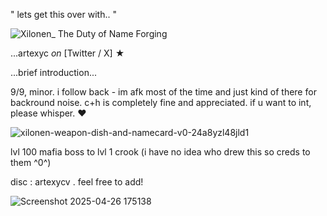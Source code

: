 " lets get this over with.. "                        



![Xilonen_ The Duty of Name Forging](https://github.com/user-attachments/assets/0756c14f-0e0b-4e53-8623-acd725c5c877)

...artexyc _on_ [Twitter / X] ★




...brief introduction...

9/9, minor. i follow back - im afk most of the time and just kind of there for backround noise. c+h is completely fine and appreciated. if u want to int, please whisper. ❤️

![xilonen-weapon-dish-and-namecard-v0-24a8yzl48jld1](https://github.com/user-attachments/assets/349241df-f769-4209-92b9-eddfc4598a31)


lvl 100 mafia boss to lvl 1 crook 
(i have no idea who drew this so creds to them ^0^)

disc : artexycv . feel free to add!

![Screenshot 2025-04-26 175138](https://github.com/user-attachments/assets/7acd2f72-720f-46e0-b8a4-38ccb2d80ebe)
